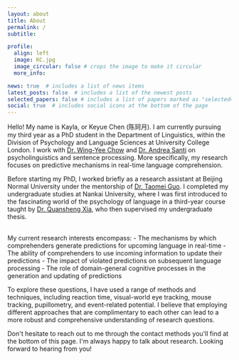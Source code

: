 ```yaml
---
layout: about
title: About
permalink: /
subtitle: 

profile:
  align: left
  image: KC.jpg
  image_circular: false # crops the image to make it circular
  more_info: 

news: true  # includes a list of news items
latest_posts: false  # includes a list of the newest posts
selected_papers: false # includes a list of papers marked as "selected={true}"
social: true  # includes social icons at the bottom of the page
---
```


Hello! My name is Kayla, or Keyue Chen (陈珂月). I am currently pursuing my third year as a PhD student in the Department of Linguistics, within the Division of Psychology and Language Sciences at University College London. I work with [Dr. Wing-Yee Chow](https://www.ucl.ac.uk/~ucjtwyc/Home.html) and [Dr. Andrea Santi](https://profiles.ucl.ac.uk/34103-andrea-santi/about) on psycholinguistics and sentence processing. More specifically, my research focuses on predictive mechanisms in real-time language comprehension. 

Before starting my PhD, I worked briefly as a research assistant at Beijing Normal University under the mentorship of [Dr. Taomei Guo](https://brain.bnu.edu.cn/English/Faculty/CurrentFaculty/Gzz/d7ea1219c8074270bba5c736af040ba7.htm). I completed my undergraduate studies at Nankai University, where I was first introduced to the fascinating world of the psychology of language in a third-year course taught by [Dr. Quansheng Xia](https://hyxy.nankai.edu.cn/info/1253/2778.htm), who then supervised my undergraduate thesis. 

<br>
My current research interests encompass:
- The mechanisms by which comprehenders generate predictions for upcoming language in real-time
- The ability of comprehenders to use incoming information to update their predictions
- The impact of violated predictions on subsequent language processing
- The role of domain-general cognitive processes in the generation and updating of predictions

To explore these questions, I have used a range of methods and techniques, including reaction time, visual-world eye tracking, mouse tracking, pupillometry, and event-related potential. I believe that employing different approaches that are complimentary to each other can lead to a more robust and comprehensive understanding of research questions.

Don't hesitate to reach out to me through the contact methods you'll find at the bottom of this page. I'm always happy to talk about research. Looking forward to hearing from you! 